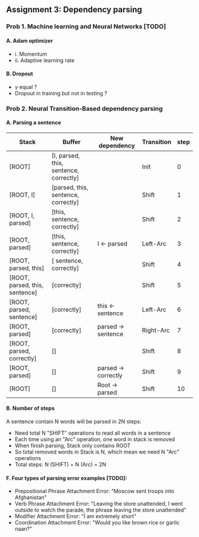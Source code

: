 ## Assignment 3: Dependency parsing


### Prob 1. Machine learning and Neural Networks [TODO]
#### A. Adam optimizer
- i. Momentum
- ii. Adaptive learning rate
#### B. Dropout
- $\gamma$ equal ?
- Dropout in training but not in testing ?

### Prob 2. Neural Transition-Based dependency parsing
#### A. Parsing a sentence

| Stack                                 | Buffer                                     | New dependency    | Transition |step|
|---------------------------------------|--------------------------------------------|-------------------|------------|----|
| [ROOT]                                |     [I, parsed, this, sentence, correctly] |                   | Init       |0   |
| [ROOT, I]                             |     [parsed, this, sentence, correctly]    |                   | Shift      |1   |
| [ROOT, I, parsed]                     |     [this, sentence, correctly]            |                   | Shift      |2   |
| [ROOT, parsed]                        |     [this, sentence, correctly]            | I <- parsed       | Left-Arc   |3   |
| [ROOT, parsed, this]                  |     [ sentence, correctly]                 |                   | Shift      |4   |
| [ROOT, parsed, this, sentence]        |               [correctly]                  |                   | Shift      |5   |
| [ROOT, parsed, sentence]              |               [correctly]                  |this <- sentence   | Left-Arc   |6   |
| [ROOT, parsed]                        |               [correctly]                  |parsed -> sentence | Right-Arc  |7   |
| [ROOT, parsed, correctly]             |               []                           |                   | Shift      |8   |
| [ROOT, parsed]                        |               []                           |parsed -> correctly| Shift      |9   |
| [ROOT]                                |               []                           |Root -> parsed     | Shift      |10  |

#### B. Number of steps

A sentence contain N words will be parsed in 2N steps:
 - Need total N "SHIFT" operations to read all words in a sentence
 - Each time using an "Arc" operation, one word in stack is removed
 - When finish parsing, Stack only contains ROOT
 - So total removed words in Stack is N, which mean we need N "Arc" operations
 - Total steps: N (SHIFT) + N (Arc) = 2N

#### F. Four types of parsing error examples [TODO]:

- Prepositional Phrase Attachment Error: "Moscow sent troops into Afghanistan"
- Verb Phrase Attachment Error: "Leaving the store unattended, I went
outside to watch the parade, the phrase leaving the store unattended"
- Modifier Attachment Error: "I am extremely short"
- Coordination Attachment Error: "Would you like brown rice or garlic naan?"